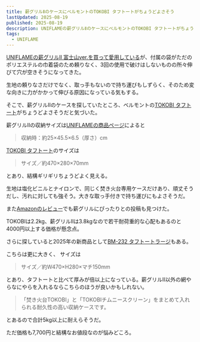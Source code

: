 ```yaml
---
title: 薪グリルⅡのケースにベルモントのTOKOBI タフトートがちょうどよさそう
lastUpdated: 2025-08-19 
published: 2025-08-19
description: UNIFLAMEの薪グリルⅡのケースにベルモントのTOKOBI タフトートがちょうどよさそう
tags:
  - UNIFLAME
---
```

[UNIFLAMEの薪グリルⅡ 富士山ver.を買って愛用している](/takibi/2025-07-makiguriru2-fujisan-tukatta)が、付属の袋がただのポリエステルの巾着袋のため頼りなく、3回の使用で破けはしないものの所々伸びて穴が空きそうになってきた。

生地の頼りなさだけでなく、取っ手もないので持ち運びもしずらく、そのため変な向きに力がかかって伸びる原因になっている気もする。

そこで、薪グリルⅡのケースを探していたところ、ベルモントの[TOKOBI タフトート](https://belmont-online.shop/products/bm-262)がちょうどよさそうだと気づいた。

薪グリルⅡの収納サイズは[UNIFLAMEの商品ページ](https://www.uniflame.co.jp/product/682838)によると

>収納時：約25×45.5×6.5（厚さ）cm

[TOKOBI タフトート](https://belmont-online.shop/products/bm-262)のサイズは

>サイズ／約470×280×70mm

とあり、結構ギリギリちょうどよく見える。

生地は塩化ビニルとナイロンで、同じく焚き火台専用ケースだけあり、頑丈そうだし、汚れに対しても強そう。大きな取っ手付きで持ち運びにもよさそうだ。

また[Amazonのレビュー](https://amzn.to/45Bvqna)でも薪グリルにぴったりとの投稿も見つけた。

TOKOBIは2.2kg、薪グリルⅡは3.8kgなので若干耐荷重的な心配もあるのと4000円以上する価格が懸念点。

さらに探していると2025年の新商品として[BM-232 タフトートラージ](https://belmont-online.shop/products/bm-232)もある。

こちらは更に大きく、
サイズは

> サイズ／約W470×H280×マチ150mm

とあり、タフトートと比べて厚みが倍以上になっている。薪グリルⅡ以外の網やらなにやらを入れるならこちらのほうが良いかもしれない。

>「焚き火台TOKOBI」と「TOKOBIチムニースクリーン」をまとめて入れられる耐久性の高い収納ケースです。

とあるので合計5kg以上に耐えらそうだ。

ただ価格も7,700円と結構なお値段なのが悩みどころ。

　
